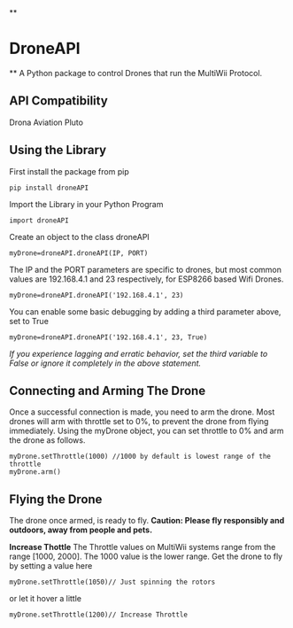 
**

# DroneAPI

**
A Python package to control Drones that run the MultiWii Protocol. 

## **API Compatibility**

Drona Aviation Pluto 


## **Using the Library**

First install the package from pip

    pip install droneAPI

Import the Library in your Python Program

    import droneAPI

Create an object to the class droneAPI

    myDrone=droneAPI.droneAPI(IP, PORT)
The IP and the PORT parameters are specific to drones, but most common values are 192.168.4.1 and 23 respectively, for ESP8266 based Wifi Drones.

    myDrone=droneAPI.droneAPI('192.168.4.1', 23)
You can enable some basic debugging by adding a third parameter above, set to True

    myDrone=droneAPI.droneAPI('192.168.4.1', 23, True)

*If you experience lagging and erratic behavior, set the third variable to False or ignore it completely in the above statement.*  

## **Connecting and Arming The Drone**

Once a successful connection is made, you need to arm the drone. Most drones will arm with throttle set to 0%, to prevent the drone from flying immediately. 
Using the myDrone object, you can set throttle to 0% and arm the drone as follows. 

    myDrone.setThrottle(1000) //1000 by default is lowest range of the throttle
    myDrone.arm()

## **Flying the Drone**
The drone once armed, is ready to fly. 
**Caution: Please fly responsibly and outdoors, away from people and pets.**

**Increase Thottle**
The Throttle values on MultiWii systems range from the range [1000, 2000]. The 1000 value is the lower range. 
Get the drone to fly by setting a value here

    myDrone.setThrottle(1050)// Just spinning the rotors
     
or let it hover a little

    myDrone.setThrottle(1200)// Increase Throttle

 